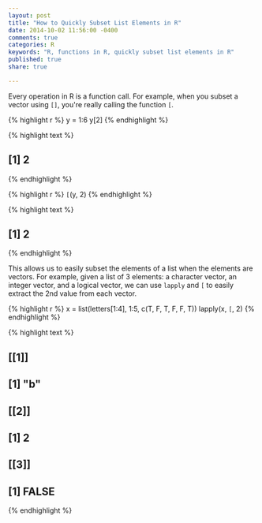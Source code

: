 ```yaml
---
layout: post
title: "How to Quickly Subset List Elements in R"
date: 2014-10-02 11:56:00 -0400
comments: true
categories: R
keywords: "R, functions in R, quickly subset list elements in R"
published: true
share: true

---
```


Every operation in R is a function call. For example, when you subset a vector using `[]`, you're really calling the function `[`. 


{% highlight r %}
y = 1:6
y[2]
{% endhighlight %}



{% highlight text %}
## [1] 2
{% endhighlight %}



{% highlight r %}
`[`(y, 2)
{% endhighlight %}



{% highlight text %}
## [1] 2
{% endhighlight %}

This allows us to easily subset the elements of a list when the elements are vectors. For example, given a list of 3 elements: a character vector, an integer vector, and a logical vector, we can use `lapply` and `[` to easily extract the 2nd value from each vector. 


{% highlight r %}
x = list(letters[1:4], 1:5, c(T, F, T, F, F, T))
lapply(x, `[`, 2)
{% endhighlight %}



{% highlight text %}
## [[1]]
## [1] "b"
## 
## [[2]]
## [1] 2
## 
## [[3]]
## [1] FALSE
{% endhighlight %}
